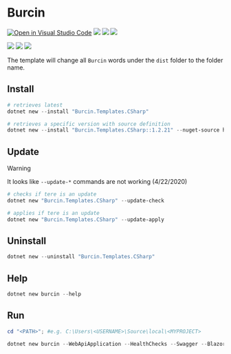 # Burcin 

[![Open in Visual Studio Code](https://open.vscode.dev/badges/open-in-vscode.svg)](https://open.vscode.dev/cilerler/burcin)
[![](https://img.shields.io/badge/stackoverflow-burcin-orange.svg?style=for-the-badge&logo=stackoverflow)](https://stackoverflow.com/questions/tagged/burcin)
![](https://img.shields.io/github/release/cilerler/burcin.svg?style=for-the-badge&logo=github)
![](https://img.shields.io/github/downloads/cilerler/burcin/latest/total.svg?style=for-the-badge&logo=github&color=yellow)
 
[![](https://img.shields.io/nuget/v/Burcin.Templates.CSharp.svg?logo=nuget)](https://www.nuget.org/packages/Burcin.Templates.CSharp)
![](https://img.shields.io/nuget/dt/Burcin.Templates.CSharp.svg?logo=nuget&color=yellow)
![](https://github.com/cilerler/burcin/workflows/build_on_push/badge.svg)


The template will change all `Burcin` words under the `dist` folder to the folder name.

## Install

```powershell
# retrieves latest
dotnet new --install "Burcin.Templates.CSharp"

# retrieves a specific version with source definition
dotnet new --install "Burcin.Templates.CSharp::1.2.21" --nuget-source https://api.nuget.org/v3/index.json
```

## Update

> [!WARNING]
> It looks like `--update-*` commands are not working (4/22/2020)

```powershell
# checks if tere is an update
dotnet new "Burcin.Templates.CSharp" --update-check
```

```powershell
# applies if tere is an update
dotnet new "Burcin.Templates.CSharp" --update-apply
```

## Uninstall

```powershell
dotnet new --uninstall "Burcin.Templates.CSharp"
```

## Help

```powershell
dotnet new burcin --help
```

## Run

```powershell
cd "<PATH>"; #e.g. C:\Users\<USERNAME>\Source\local\<MYPROJECT>

dotnet new burcin --WebApiApplication --HealthChecks --Swagger --BlazorApplication --ConsoleApplication --OData --WindowsService --BackgroundService --EntityFramework --DatabaseName "ChangeMe" --TestFramework --DocFx --DockerSupport --SerilogSupport --NugetSourceGitHub --NugetSourceAzureDevOps --VsCodeDirectory --GitHubTemplates --Cache "All" --Authors "ChangeMe" --RepositoryUrl "https://github.com/<changeme>/burcin" --SkipRestore;
```
